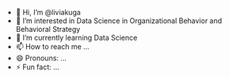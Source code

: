 - 👋 Hi, I’m @liviakuga
- 👀 I’m interested in Data Science in Organizational Behavior and Behavioral Strategy
- 🌱 I’m currently learning Data Science
- 📫 How to reach me ...
- 😄 Pronouns: ...
- ⚡ Fun fact: ...

<!---
liviakuga/liviakuga is a ✨ special ✨ repository because its `README.md` (this file) appears on your GitHub profile.
You can click the Preview link to take a look at your changes.
--->
